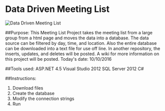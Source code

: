 # Data Driven Meeting List  
![Data Driven Meeting List](Data-Driven-Meeting-List/MeetingListImg.PNG)

##Purpose:
This Meeting List Project takes the meeting list from a large group from a html page and moves the data into a database.
The data source can be filtered by day, time, and location. Also the entire database can be downloaded into a text file
for use off line. In another repository, the inserts, updates, and deletes will be posted. A wiki for more information on this project will be posted. Today's date: 10/10/2016

##Tools used:
ASP.NET 4.5
Visual Studio 2012
SQL Server 2012
C#

##Instructions:
1. Download files
2. Create the database
3. Modify the connection strings
4. Run
